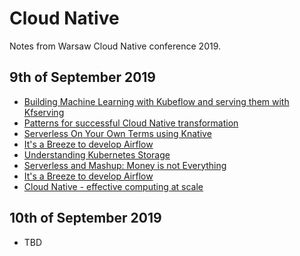 # Cloud Native
Notes from Warsaw Cloud Native conference 2019.

## 9th of September 2019

- [Building Machine Learning with Kubeflow and serving them with Kfserving](../master/day1/buidling_ml_kubeflow.md)
- [Patterns for successful Cloud Native transformation](../master/day1/cloud_native_transfromation.md)
- [Serverless On Your Own Terms using Knative](../master/day1/knative.md)
- [It's a Breeze to develop Airflow](../master/day1/breeze.md)
- [Understanding Kubernetes Storage](../master/day1/kubernetes_storage.md)
- [Serverless and Mashup: Money is not Everything](../master/day1/serverlass_and_mashup.md)
- [It's a Breeze to develop Airflow](../master/day1/breeze.md)
- [Cloud Native - effective computing at scale](../master/day1/effective_computing_at_scale.md)

## 10th of September 2019
- TBD
